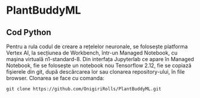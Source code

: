 # PlantBuddyML
## Cod Python

Pentru a rula codul de creare a rețelelor neuronale, se folosește platforma Vertex AI, la secțiunea de Workbench, într-un Managed Notebook, cu mașina virtuală n1-standard-8. Din interfața Jupyterlab ce apare în Managed Notebook, fie se folosește un notebook nou Tensorflow 2.12, fie se copiază fișierele din git, după descărcarea lor sau clonarea repository-ului, în file browser.
Clonarea se face cu comanda:

`git clone https://github.com/OnigiriRolls/PlantBuddyML.git`

